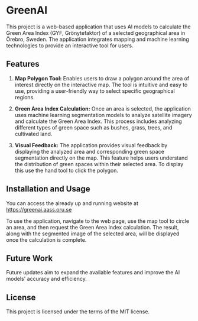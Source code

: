 # GreenAI

This project is a web-based application that uses AI models to calculate the Green Area Index (GYF, Grönytefaktor) of a selected geographical area in Örebro, Sweden. The application integrates mapping and machine learning technologies to provide an interactive tool for users.

## Features

1. **Map Polygon Tool:** Enables users to draw a polygon around the area of interest directly on the interactive map. The tool is intuitive and easy to use, providing a user-friendly way to select specific geographical regions.

2. **Green Area Index Calculation:** Once an area is selected, the application uses machine learning segmentation models to analyze satellite imagery and calculate the Green Area Index. This process includes analyzing different types of green space such as bushes, grass, trees, and cultivated land.

3. **Visual Feedback:** The application provides visual feedback by displaying the analyzed area and corresponding green space segmentation directly on the map. This feature helps users understand the distribution of green spaces within their selected area. To display this use the hand tool to click the polygon.

## Installation and Usage

You can access the already up and running website at https://greenai.aass.oru.se

To use the application, navigate to the web page, use the map tool to circle an area, and then request the Green Area Index calculation. The result, along with the segmented image of the selected area, will be displayed once the calculation is complete.
 
## Future Work

Future updates aim to expand the available features and improve the AI models' accuracy and efficiency.

## License

This project is licensed under the terms of the MIT license.
